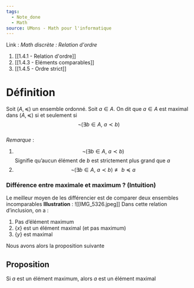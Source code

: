 ```yaml
---
tags:
  - Note_done
  - Math
source: UMons - Math pour l'informatique
---
```


Link :
_Math discrète : Relation d'ordre_ 
1. [[1.4.1 - Relation d'ordre]]
2. [[1.4.3 - Eléments comparables]]
3. [[1.4.5 - Ordre strict]]

# Définition
Soit $(A, \preceq)$ un ensemble ordonné. 
Soit $a ∈ A$.
On dit que $a ∈ A$ est maximal dans $(A, \preceq)$ si et seulement si $$¬(∃b ∈ A,\ a ≺ b)$$
\
_Remarque_ :
1. $$¬(∃b ∈ A,\ a ≺ b)$$ Signifie qu’aucun élément de $b$ est strictement plus grand que $a$ 
2. $$¬(∃b ∈ A,\ a ≺ b)\not\equiv b\preceq a$$

### Différence entre maximale et maximum ? (Intuition)
Le meilleur moyen de les différencier est de comparer deux ensembles incomparables 
**Illustration** : ![[IMG_5326.jpeg]]
Dans cette relation d’inclusion, on a :
1. Pas d’élément maximum
2. $\{x\}$ est un élément maximal (et pas maximum)
3. $\{y\}$ est maximal 

Nous avons alors la proposition suivante 
## Proposition 
Si $a$ est un élément maximum, alors $a$ est un élément maximal 